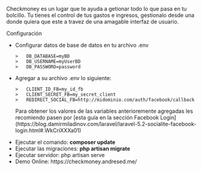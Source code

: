 <p>
	Checkmoney es un lugar que te ayuda a getionar todo lo que pasa en tu bolcillo. Tu tienes el control de tus gastos e ingresos, gestionalo desde una donde quiera que este a travez de una amagable interfaz de usuario.
</p>
<p>Configuración</p>
<ul>
	<li>Configurar datos de base de datos en tu archivo .env</li>
	
	>	DB_DATABASE=myBD
	>	DB_USERNAME=myUserBD
	>	DB_PASSWORD=password
	
	
<li>Agregar a su archivo .env lo siguiente:</li>

	>	CLIENT_ID_FB=my_id_fb
	>	CLIENT_SECRET_FB=my_secret_client
	>	REDIRECT_SOCIAL_FB=http://midominio.com/auth/facebook/callback
	
	
	
<p>Para obtener los valores de las variables anterioremente agregadas les recomiendo pasen por [esta guía en la sección Facebook Login](https://blog.damirmiladinov.com/laravel/laravel-5.2-socialite-facebook-login.html#.WkCriXXXa01)</p>
<li>Ejecutar el comando: <b>composer update</b></li>
<li>Ejecutar las migraciones: <b>php artisan migrate</b></li>
<li>Ejecutar servidor: php artisan serve</li>	
<li>Demo Online: https://checkmoney.andresed.me/</li>
</ul>
